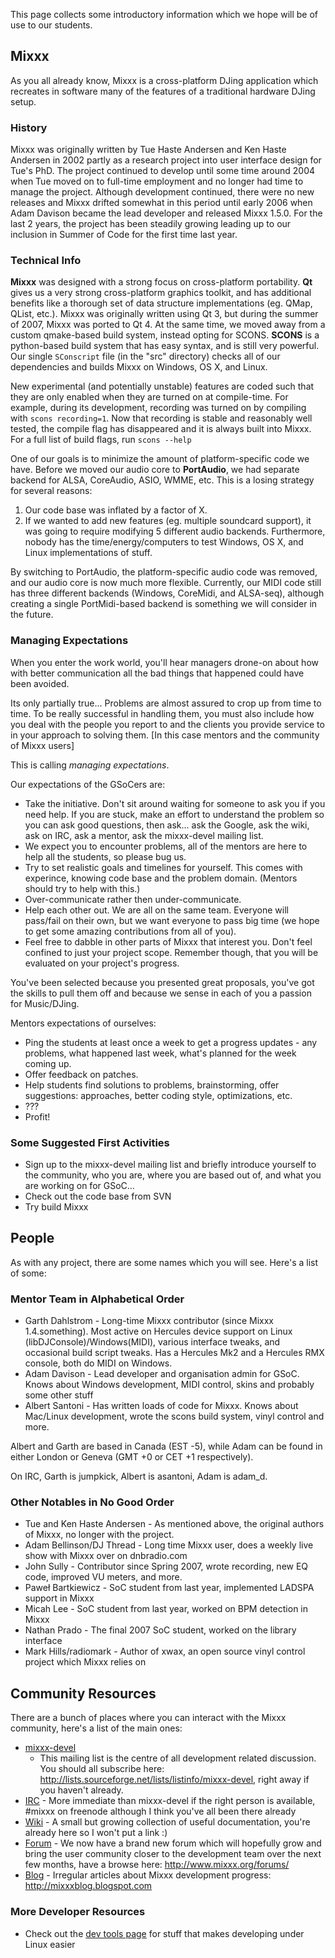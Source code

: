 This page collects some introductory information which we hope will be
of use to our students.

## Mixxx

As you all already know, Mixxx is a cross-platform DJing application
which recreates in software many of the features of a traditional
hardware DJing setup.

### History

Mixxx was originally written by Tue Haste Andersen and Ken Haste
Andersen in 2002 partly as a research project into user interface design
for Tue's PhD. The project continued to develop until some time around
2004 when Tue moved on to full-time employment and no longer had time to
manage the project. Although development continued, there were no new
releases and Mixxx drifted somewhat in this period until early 2006 when
Adam Davison became the lead developer and released Mixxx 1.5.0. For the
last 2 years, the project has been steadily growing leading up to our
inclusion in Summer of Code for the first time last year.

### Technical Info

**Mixxx** was designed with a strong focus on cross-platform
portability. **Qt** gives us a very strong cross-platform graphics
toolkit, and has additional benefits like a thorough set of data
structure implementations (eg. QMap, QList, etc.). Mixxx was originally
written using Qt 3, but during the summer of 2007, Mixxx was ported to
Qt 4. At the same time, we moved away from a custom qmake-based build
system, instead opting for SCONS. **SCONS** is a python-based build
system that has easy syntax, and is still very powerful. Our single
`SConscript` file (in the "src" directory) checks all of our
dependencies and builds Mixxx on Windows, OS X, and Linux.

New experimental (and potentially unstable) features are coded such that
they are only enabled when they are turned on at compile-time. For
example, during its development, recording was turned on by compiling
with `scons recording=1`. Now that recording is stable and reasonably
well tested, the compile flag has disappeared and it is always built
into Mixxx. For a full list of build flags, run `scons --help`

One of our goals is to minimize the amount of platform-specific code we
have. Before we moved our audio core to **PortAudio**, we had separate
backend for ALSA, CoreAudio, ASIO, WMME, etc. This is a losing strategy
for several reasons:

1.  Our code base was inflated by a factor of X.
2.  If we wanted to add new features (eg. multiple soundcard support),
    it was going to require modifying 5 different audio backends.
    Furthermore, nobody has the time/energy/computers to test Windows,
    OS X, and Linux implementations of stuff.

By switching to PortAudio, the platform-specific audio code was removed,
and our audio core is now much more flexible. Currently, our MIDI code
still has three different backends (Windows, CoreMidi, and ALSA-seq),
although creating a single PortMidi-based backend is something we will
consider in the future.

### Managing Expectations

When you enter the work world, you'll hear managers drone-on about how
with better communication all the bad things that happened could have
been avoided.

Its only partially true... Problems are almost assured to crop up from
time to time. To be really successful in handling them, you must also
include how you deal with the people you report to and the clients you
provide service to in your approach to solving them. \[In this case
mentors and the community of Mixxx users\]

This is calling *managing expectations*.

Our expectations of the GSoCers are:

  - Take the initiative. Don't sit around waiting for someone to ask you
    if you need help. If you are stuck, make an effort to understand the
    problem so you can ask good questions, then ask... ask the Google,
    ask the wiki, ask on IRC, ask a mentor, ask the mixxx-devel mailing
    list. 
  - We expect you to encounter problems, all of the mentors are here to
    help all the students, so please bug us.
  - Try to set realistic goals and timelines for yourself. This comes
    with experince, knowing code base and the problem domain. (Mentors
    should try to help with this.)
  - Over-communicate rather then under-communicate.
  - Help each other out. We are all on the same team. Everyone will
    pass/fail on their own, but we want everyone to pass big time (we
    hope to get some amazing contributions from all of you).
  - Feel free to dabble in other parts of Mixxx that interest you. Don't
    feel confined to just your project scope. Remember though, that you
    will be evaluated on your project's progress.

You've been selected because you presented great proposals, you've got
the skills to pull them off and because we sense in each of you a
passion for Music/DJing.

Mentors expectations of ourselves:

  - Ping the students at least once a week to get a progress updates -
    any problems, what happened last week, what's planned for the week
    coming up. 
  - Offer feedback on patches. 
  - Help students find solutions to problems, brainstorming, offer
    suggestions: approaches, better coding style, optimizations, etc.
  - ???
  - Profit\!

### Some Suggested First Activities

  - Sign up to the mixxx-devel mailing list and briefly introduce
    yourself to the community, who you are, where you are based out of,
    and what you are working on for GSoC... 
  - Check out the code base from SVN
  - Try build Mixxx

## People

As with any project, there are some names which you will see. Here's a
list of some:

### Mentor Team in Alphabetical Order

  - Garth Dahlstrom - Long-time Mixxx contributor (since Mixxx
    1.4.something). Most active on Hercules device support on Linux
    (libDJConsole)/Windows(MIDI), various interface tweaks, and
    occasional build script tweaks. Has a Hercules Mk2 and a Hercules
    RMX console, both do MIDI on Windows.
  - Adam Davison - Lead developer and organisation admin for GSoC. Knows
    about Windows development, MIDI control, skins and probably some
    other stuff
  - Albert Santoni - Has written loads of code for Mixxx. Knows about
    Mac/Linux development, wrote the scons build system, vinyl control
    and more.

Albert and Garth are based in Canada (EST -5), while Adam can be found
in either London or Geneva (GMT +0 or CET +1 respectively).

On IRC, Garth is jumpkick, Albert is asantoni, Adam is adam\_d.

### Other Notables in No Good Order

  - Tue and Ken Haste Andersen - As mentioned above, the original
    authors of Mixxx, no longer with the project.
  - Adam Bellinson/DJ Thread - Long time Mixxx user, does a weekly live
    show with Mixxx over on dnbradio.com
  - John Sully - Contributor since Spring 2007, wrote recording, new EQ
    code, improved VU meters, and more.
  - Paweł Bartkiewicz - SoC student from last year, implemented LADSPA
    support in Mixxx
  - Micah Lee - SoC student from last year, worked on BPM detection in
    Mixxx
  - Nathan Prado - The final 2007 SoC student, worked on the library
    interface
  - Mark Hills/radiomark - Author of xwax, an open source vinyl control
    project which Mixxx relies on

## Community Resources

There are a bunch of places where you can interact with the Mixxx
community, here's a list of the main ones:

  - [mixxx-devel](http://lists.sourceforge.net/lists/listinfo/mixxx-devel)
    - This mailing list is the centre of all development related
    discussion. You should all subscribe here:
    <http://lists.sourceforge.net/lists/listinfo/mixxx-devel>, right
    away if you haven't already.
  - [IRC](irc://irc.freenode.net/#mixxx) - More immediate than
    mixxx-devel if the right person is available, \#mixxx on freenode
    although I think you've all been there already
  - [Wiki](http://mixxx.org/wiki/) - A small but growing collection of
    useful documentation, you're already here so I won't put a link :)
  - [Forum](http://www.mixxx.org/forums/) - We now have a brand new
    forum which will hopefully grow and bring the user community closer
    to the development team over the next few months, have a browse
    here: <http://www.mixxx.org/forums/>
  - [Blog](http://mixxxblog.blogspot.com) - Irregular articles about
    Mixxx development progress: <http://mixxxblog.blogspot.com>

### More Developer Resources

  - Check out the [dev tools page](developer_tools) for stuff that makes
    developing under Linux easier
